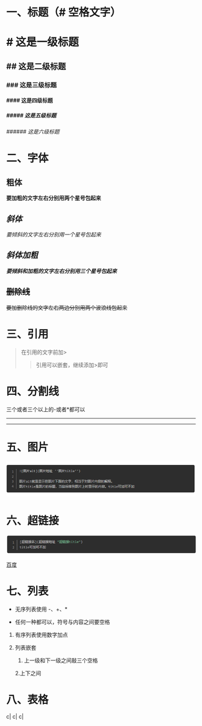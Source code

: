 # 一、标题（# 空格文字）
# # 这是一级标题
## ## 这是二级标题
### ### 这是三级标题
#### #### 这是四级标题
##### ##### 这是五级标题
###### ###### 这是六级标题

# 二、字体
## **粗体**
**要加粗的文字左右分别用两个星号包起来**
## *斜体*
*要倾斜的文字左右分别用一个星号包起来*
## ***斜体加粗***
***要倾斜和加粗的文字左右分别用三个星号包起来***
## ~~删除线~~
~~要加删除线的文字左右两边分别用两个波浪线包起来~~

# 三、引用
>在引用的文字前加>
>>引用可以嵌套，继续添加>即可

# 四、分割线
三个或者三个以上的-或者*都可以
***
-----
# 五、图片
![添加图片语法](/picture.png "添加图片的语法" )

# 六、超链接
![超链接语法](/p1.png)

[百度](http://baidu.com)

# 七、列表
- 无序列表使用 -、+、*
+ 任何一种都可以，符号与内容之间要空格
1. 有序列表使用数字加点
2. 列表嵌套


    1. 上一级和下一级之间敲三个空格

    2.上下之间
    
# 八、表格
 c| c| c|




